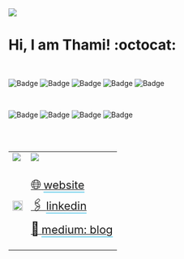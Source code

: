 <img src="./assets/img/git.gif">

# Hi, I am Thami! :octocat:

<br>

![Badge](https://img.shields.io/badge/location-veldhoven_|_netherland-104911)
![Badge](https://img.shields.io/badge/pronouns-ela_/_she_/_zij-8f2d56)
![Badge](https://img.shields.io/badge/mba-software_engineering-d62828)
![Badge](https://img.shields.io/badge/graduation_in_progress-software_engineering-003049)
![Badge](https://img.shields.io/badge/hobby-triathlon-4e148c)

<br>

![Badge](https://img.shields.io/badge/language-gray?style=for-the-badge&logo=javascript)
![Badge](https://img.shields.io/badge/framework-gray?style=for-the-badge&logo=vuedotjs)
![Badge](https://img.shields.io/badge/Adobe_%20_Experience_%20_Manager-gray?style=for-the-badge&logo=adobe&logoColor=red)
![Badge](https://img.shields.io/badge/a11y_|_web_accessibility-gray?style=for-the-badge)

<br>
<br>
<table style="border-color: transparent">
  <tr>
    <td style="border-color: transparent">
      <a href="https://gist.github.com/thamiavicente/d24ec39d380896e03a22896ae4a55c8f">
        <img src="https://gist.githubusercontent.com/thamiavicente/d24ec39d380896e03a22896ae4a55c8f/raw/16976e2b4226edae35aab835f60690f43f486696/projects.gif"/></a>
    </td>
    <td style="border-color: transparent" colspan="3">
      <a href="https://gist.github.com/thamiavicente/b82d6b1837e64e3003c042c9b454df1e">
        <img src="https://gist.githubusercontent.com/thamiavicente/b82d6b1837e64e3003c042c9b454df1e/raw/ee6c79b09b5d0bb7d0b54f89edca2ab9803f30eb/contact.gif"/></a>
    </td>
  </tr>
 <tr>
    <td style="border-color: transparent" rowspan="3">
      <img style="width: 100%" src="https://github-readme-stats.vercel.app/api/top-langs/?username=thamiavicente&layout=compact&title_color=03ADDF&bg_color=0D1117&text_color=fafafa" />
    </td>
    <td style="border-color: transparent; padding-top: 26px">
      <a href="https://linktr.ee/thamiavicente" target="_blank">
        <span style="font-size: 26px;">&#127760;</span>
        <span style="font-size: 22px; border-bottom: 1px solid #03addf; padding-bottom: 1px;">website</span>
      </a>
    </td>
 </tr>
 <tr>
    <td style="border-color: transparent">
      <a href="https://www.linkedin.com/in/thamiavicente/" target="_blank">
        <span style="font-size: 26px;">&#x1F587;&#xFE0F;</span>
        <span style="font-size: 22px; border-bottom: 1px solid #03addf; padding-bottom: 1px">linkedin</span>
      </a>
    </td>
 </tr>
  <tr>
    <td style="border-color: transparent; padding-bottom: 26px">
      <a href="https://medium.com/@thamiavicente" target="_blank">
        <span style="font-size: 26px;">&#128221;</span>
        <span style="font-size: 22px; border-bottom: 1px solid #03addf; padding-bottom: 1px;">medium: blog</span>
      </a>
    </td>
 </tr>
</table>
